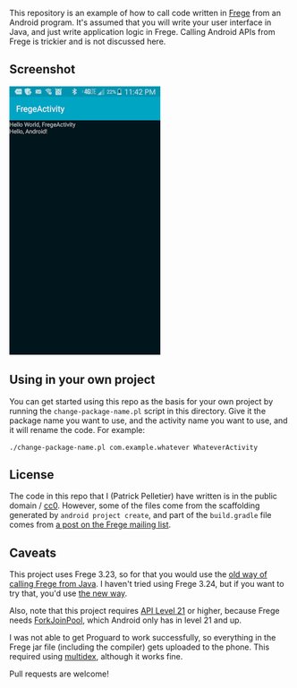 <!--
README.md - documentation about using the Frege language on Android

Written in 2016 by Patrick Pelletier <code@funwithsoftware.org>

To the extent possible under law, the author(s) have dedicated all
copyright and related and neighboring rights to this software to the
public domain worldwide. This software is distributed without any
warranty.

You should have received a copy of the CC0 Public Domain Dedication
along with this software. If not, see
<http://creativecommons.org/publicdomain/zero/1.0/>.
-->
This repository is an example of how to call code written in
[Frege][1] from an Android program.  It's assumed that you will write
your user interface in Java, and just write application logic in
Frege.  Calling Android APIs from Frege is trickier and is not
discussed here.

## Screenshot

![FregeActivity][3]

## Using in your own project

You can get started using this repo as the basis for your own project
by running the `change-package-name.pl` script in this directory.
Give it the package name you want to use, and the activity name you
want to use, and it will rename the code.  For example:

    ./change-package-name.pl com.example.whatever WhateverActivity

## License

The code in this repo that I (Patrick Pelletier) have written is in
the public domain / [cc0][0].  However, some of the files come from
the scaffolding generated by `android project create`, and part of the
`build.gradle` file comes from [a post on the Frege mailing list][2].

## Caveats

This project uses Frege 3.23, so for that you would use the
[old way of calling Frege from Java][5].  I haven't tried using Frege
3.24, but if you want to try that, you'd use [the new way][6].

Also, note that this project requires [API Level 21][10] or
higher, because Frege needs [ForkJoinPool][11], which Android only has
in level 21 and up.

I was not able to get Proguard to work successfully, so everything in
the Frege jar file (including the compiler) gets uploaded to the
phone.  This required using [multidex][9], although it works fine.

Pull requests are welcome!

[0]: https://creativecommons.org/publicdomain/zero/1.0/legalcode.txt
[1]: http://frege-lang.org/
[2]: https://groups.google.com/forum/#!msg/frege-programming-language/iIJeAwlf8UM/sqOcu7f6AwAJ
[3]: screenshot.png
[5]: https://github.com/Frege/frege/wiki/Calling-Frege-Code-from-Java
[6]: https://github.com/Frege/frege/wiki/Calling-Frege-from-Java-(from-release-3.24-on)
[9]: https://developer.android.com/studio/build/multidex.html#mdex-gradle
[10]: https://developer.android.com/guide/topics/manifest/uses-sdk-element.html#ApiLevels
[11]: https://developer.android.com/reference/java/util/concurrent/ForkJoinPool.html
